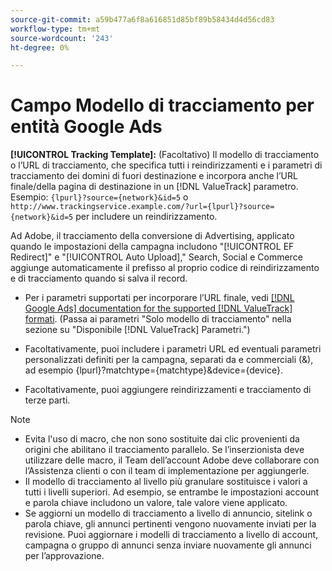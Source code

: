 ```yaml
---
source-git-commit: a59b477a6f8a616851d85bf89b58434d4d56cd83
workflow-type: tm+mt
source-wordcount: '243'
ht-degree: 0%

---
```

# Campo Modello di tracciamento per entità Google Ads

<!-- Search CRUD and bulk edit of Google entity settings -->

**[!UICONTROL Tracking Template]:** (Facoltativo) Il modello di tracciamento o l’URL di tracciamento, che specifica tutti i reindirizzamenti e i parametri di tracciamento dei domini di fuori destinazione e incorpora anche l’URL finale/della pagina di destinazione in un [!DNL ValueTrack] parametro. Esempio: `{lpurl}?source={network}&id=5` o `http://www.trackingservice.example.com/?url={lpurl}?source={network}&id=5` per includere un reindirizzamento.

Ad Adobe, il tracciamento della conversione di Advertising, applicato quando le impostazioni della campagna includono &quot;[!UICONTROL EF Redirect]&quot; e &quot;[!UICONTROL Auto Upload],&quot; Search, Social e Commerce aggiunge automaticamente il prefisso al proprio codice di reindirizzamento e di tracciamento quando si salva il record.

* Per i parametri supportati per incorporare l’URL finale, vedi [[!DNL Google Ads] documentation for the supported [!DNL ValueTrack] formati](https://support.google.com/google-ads/answer/6305348). (Passa ai parametri &quot;Solo modello di tracciamento&quot; nella sezione su &quot;Disponibile [!DNL ValueTrack] Parametri.&quot;)

* Facoltativamente, puoi includere i parametri URL ed eventuali parametri personalizzati definiti per la campagna, separati da e commerciali (&amp;), ad esempio {lpurl}?matchtype={matchtype}&amp;device={device}.

* Facoltativamente, puoi aggiungere reindirizzamenti e tracciamento di terze parti.

>[!NOTE]
>
>* Evita l&#39;uso di macro, che non sono sostituite dai clic provenienti da origini che abilitano il tracciamento parallelo. Se l’inserzionista deve utilizzare delle macro, il Team dell’account Adobe deve collaborare con l’Assistenza clienti o con il team di implementazione per aggiungerle.
>* Il modello di tracciamento al livello più granulare sostituisce i valori a tutti i livelli superiori. Ad esempio, se entrambe le impostazioni account e parola chiave includono un valore, tale valore viene applicato.
>* Se aggiorni un modello di tracciamento a livello di annuncio, sitelink o parola chiave, gli annunci pertinenti vengono nuovamente inviati per la revisione. Puoi aggiornare i modelli di tracciamento a livello di account, campagna o gruppo di annunci senza inviare nuovamente gli annunci per l’approvazione.
